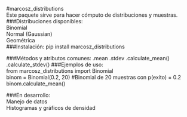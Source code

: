 #marcosz_distributions  
Este paquete sirve para hacer cómputo de distribuciones y muestras.  
###Distribuciones disponibles:   
Binomial  
Normal (Gaussian)   
Geométrica   
###Instalación:
pip install marcosz_distributions  

###Métodos y atributos comunes:
.mean
.stdev
.calculate_mean()
.calculate_stdev()
###Ejemplos de uso:  
from marcosz_distributions import Binomial  
binom = Binomial(0.2, 20) #Binomial de 20 muestras con p(exito) = 0.2  
binom.calculate_mean()  

###En desarrollo:  
Manejo de datos  
Histogramas y gráficos de densidad




